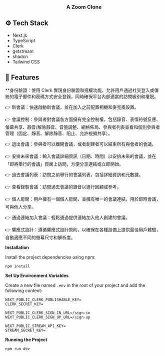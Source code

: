 

  <h3 align="center">A Zoom Clone</h3>


## <a name="tech-stack">⚙️ Tech Stack</a>

- Next.js
- TypeScript
- Clerk
- getstream
- shadcn
- Tailwind CSS

## <a name="features">🔋 Features</a>


**身份驗證：使用 Clerk 實現身份驗證和授權功能，允許用戶通過社交登入或傳統的電子郵件和密碼方式安全登錄，同時確保平台內部適當的訪問級別和權限。

👉 新會議：快速啟動新會議，並在加入之前配置相機和麥克風設置。

👉 會議控制：參與者對會議各方面擁有完全控制權，包括錄音、表情符號反應、螢幕共享、靜音/解除靜音、音量調整、網格佈局、參與者列表查看和個別參與者管理（固定、靜音、解除靜音、阻止、允許視頻共享）。

👉 退出會議：參與者可以離開會議，或者創建者可以結束所有與會者的會議。

👉 安排未來會議：輸入會議詳細資訊（日期、時間）以安排未來的會議，並在「即將舉行的會議」頁面上訪問，方便分享連結或立即開始。

👉 過去會議列表：訪問之前舉行的會議列表，包括詳細資訊和元數據。

👉 查看錄製會議：訪問過去會議的錄音以進行回顧或參考。

👉 個人房間：用戶擁有一個個人房間，並擁有唯一的會議連結，用於即時會議，可與他人分享。

👉 通過連結加入會議：輕鬆通過提供連結加入他人創建的會議。

👉 響應式設計：遵循響應式設計原則，以確保在各種設備上提供最佳用戶體驗，自動適應不同的螢幕尺寸和解析度。


**Installation**

Install the project dependencies using npm:

```bash
npm install
```

**Set Up Environment Variables**

Create a new file named `.env` in the root of your project and add the following content:

```env
NEXT_PUBLIC_CLERK_PUBLISHABLE_KEY=
CLERK_SECRET_KEY=

NEXT_PUBLIC_CLERK_SIGN_IN_URL=/sign-in
NEXT_PUBLIC_CLERK_SIGN_UP_URL=/sign-up

NEXT_PUBLIC_STREAM_API_KEY=
STREAM_SECRET_KEY=
```


**Running the Project**

```bash
npm run dev
```



